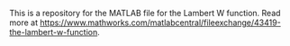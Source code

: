 This is a repository for the MATLAB file for the Lambert W function. Read more at https://www.mathworks.com/matlabcentral/fileexchange/43419-the-lambert-w-function.
